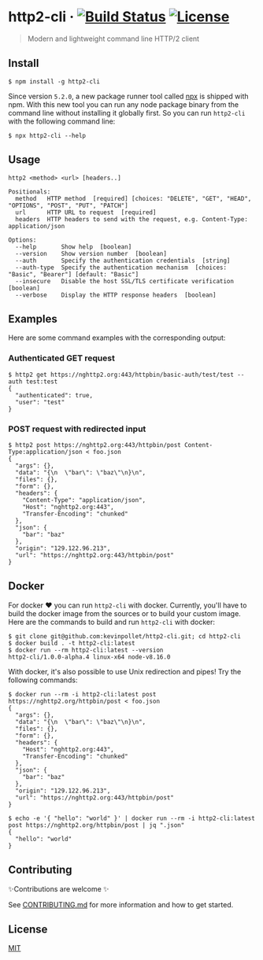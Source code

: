 # http2-cli &middot; [![Build Status](https://dev.azure.com/kevinpollet/http2-cli/_apis/build/status/kevinpollet.http2-cli?branchName=master)](https://dev.azure.com/kevinpollet/http2-cli/_build/latest?definitionId=2&branchName=master) [![License](https://img.shields.io/badge/license-MIT-blue.svg)](./LICENSE.md)

> Modern and lightweight command line HTTP/2 client

## Install

```shell
$ npm install -g http2-cli
```

Since version `5.2.0`, a new package runner tool called [npx](https://medium.com/@maybekatz/introducing-npx-an-npm-package-runner-55f7d4bd282b) is shipped with npm. With this new tool you can run any node package binary from the command line without installing it globally first. So you can run `http2-cli` with the following command line:

```shell
$ npx http2-cli --help
```

## Usage

```shell
http2 <method> <url> [headers..]

Positionals:
  method   HTTP method  [required] [choices: "DELETE", "GET", "HEAD", "OPTIONS", "POST", "PUT", "PATCH"]
  url      HTTP URL to request  [required]
  headers  HTTP headers to send with the request, e.g. Content-Type: application/json

Options:
  --help       Show help  [boolean]
  --version    Show version number  [boolean]
  --auth       Specify the authentication credentials  [string]
  --auth-type  Specify the authentication mechanism  [choices: "Basic", "Bearer"] [default: "Basic"]
  --insecure   Disable the host SSL/TLS certificate verification  [boolean]
  --verbose    Display the HTTP response headers  [boolean]
```

## Examples

Here are some command examples with the corresponding output:

### Authenticated GET request

```shell
$ http2 get https://nghttp2.org:443/httpbin/basic-auth/test/test --auth test:test
{
  "authenticated": true,
  "user": "test"
}
```

### POST request with redirected input

```shell
$ http2 post https://nghttp2.org:443/httpbin/post Content-Type:application/json < foo.json
{
  "args": {},
  "data": "{\n  \"bar\": \"baz\"\n}\n",
  "files": {},
  "form": {},
  "headers": {
    "Content-Type": "application/json",
    "Host": "nghttp2.org:443",
    "Transfer-Encoding": "chunked"
  },
  "json": {
    "bar": "baz"
  },
  "origin": "129.122.96.213",
  "url": "https://nghttp2.org:443/httpbin/post"
}
```

## Docker

For docker ❤️ you can run `http2-cli` with docker. Currently, you'll have to build the docker image from the sources or to build your custom image. Here are the commands to build and run `http2-cli` with docker:

```shell
$ git clone git@github.com:kevinpollet/http2-cli.git; cd http2-cli
$ docker build . -t http2-cli:latest
$ docker run --rm http2-cli:latest --version
http2-cli/1.0.0-alpha.4 linux-x64 node-v8.16.0
```

With docker, it's also possible to use Unix redirection and pipes! Try the following commands:

```shell
$ docker run --rm -i http2-cli:latest post https://nghttp2.org/httpbin/post < foo.json
{
  "args": {},
  "data": "{\n  \"bar\": \"baz\"\n}\n",
  "files": {},
  "form": {},
  "headers": {
    "Host": "nghttp2.org:443",
    "Transfer-Encoding": "chunked"
  },
  "json": {
    "bar": "baz"
  },
  "origin": "129.122.96.213",
  "url": "https://nghttp2.org:443/httpbin/post"
}

$ echo -e '{ "hello": "world" }' | docker run --rm -i http2-cli:latest post https://nghttp2.org/httpbin/post | jq ".json"
{
  "hello": "world"
}
```

## Contributing

✨Contributions are welcome ✨

See [CONTRIBUTING.md](./CONTRIBUTING.md) for more information and how to get started.

## License

[MIT](./LICENSE.md)
